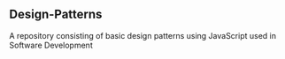 ## Design-Patterns
A repository consisting of basic design patterns using JavaScript used in Software Development

